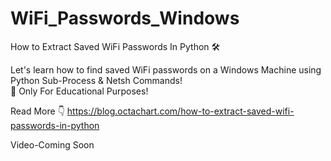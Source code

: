 # WiFi_Passwords_Windows
How to Extract Saved WiFi Passwords In Python 🛠  

Let's learn how to find saved WiFi passwords on a Windows Machine using Python Sub-Process & Netsh Commands!   
📌 Only For Educational Purposes!  

Read More 👇
https://blog.octachart.com/how-to-extract-saved-wifi-passwords-in-python 

Video-Coming Soon

